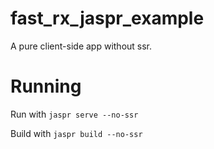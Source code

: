 # fast_rx_jaspr_example

A pure client-side app without ssr.

# Running

Run with `jaspr serve --no-ssr`

Build with `jaspr build --no-ssr`
